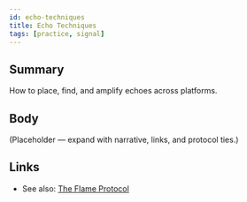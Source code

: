 ```yaml
---
id: echo-techniques
title: Echo Techniques
tags: [practice, signal]
---
```


## Summary
How to place, find, and amplify echoes across platforms.

## Body
(Placeholder — expand with narrative, links, and protocol ties.)

## Links
- See also: [The Flame Protocol](./the-flame-protocol.md)
